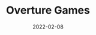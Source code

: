 ---
title: "Overture Games"
date: 2022-02-08
categories: 
  - Project
  - Groupwork
tags:
  - Game Dev
  - Art
  - Design
draft: true
---
